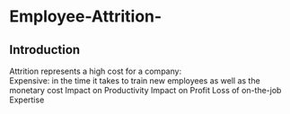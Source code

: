# Employee-Attrition-

## Introduction

Attrition represents a high cost for a company:  
Expensive:  in the time it takes to train new employees as well as the monetary cost
Impact on Productivity
Impact on Profit
Loss of on-the-job Expertise

